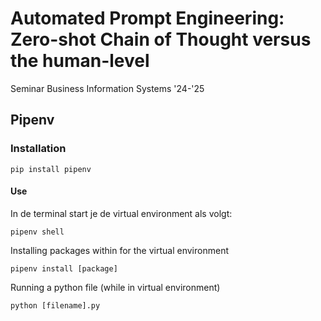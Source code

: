 # Automated Prompt Engineering: Zero-shot Chain of Thought versus the human-level
Seminar Business Information Systems '24-'25

## Pipenv
### Installation
```
pip install pipenv
```

#### Use
In de terminal start je de virtual environment als volgt:
```
pipenv shell
```

Installing packages within for the virtual environment
```
pipenv install [package]
```
Running a python file (while in virtual environment)
```
python [filename].py
```